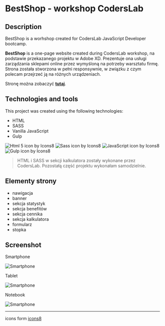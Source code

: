 # BestShop - workshop CodersLab

## Description

BestShop is a worhshop created for CodersLab JavaScript Developer bootcamp.

**BestShop** is a one-page website created during CodersLab workshop, na podstawie przekazanego projektu w Adobe XD. Prezentuje ona usługi zarządzania sklepami online przez wymyśloną na potrzeby warsztatu firmę.
Strona została stworzona w pełni responsywnie, w związku z czym polecam przejrzeć ją na różnych urządzeniach.

Stronę można zobaczyć **[tutaj](https://majka521.github.io/BestShop-workshop-CodersLab/)**.

## Technologies and tools

This project was created using the following technologies:

- HTML
- SASS
- Vanilla JavaScript
- Gulp

![Html 5 icon by Icons8](https://img.icons8.com/color/50/000000/html-5.png)
![Sass icon by Icons8](https://img.icons8.com/color/50/000000/sass.png)
![JavaScript icon by Icons8](https://img.icons8.com/color/50/000000/javascript--v2.png)
![Gulp icon by Icons8](https://img.icons8.com/windows/32/000000/gulp.png)

> HTML i SASS w sekcji kalkulatora zostały wykonane przez CodersLab. Pozostałą część projektu wykonałam samodzielnie.

## Elementy strony

- nawigacja
- banner
- sekcja statystyk
- sekcja benefitów
- sekcja cennika
- sekcja kalkulatora
- formularz
- stopka

## Screenshot

Smartphone

![Smartphone](https://media.giphy.com/media/3dr3Q8qJfF8qdFWi19/giphy.gif)

Tablet

![Smartphone](https://media.giphy.com/media/3dr3Q8qJfF8qdFWi19/giphy.gif)

Notebook

![Smartphone](https://media.giphy.com/media/3dr3Q8qJfF8qdFWi19/giphy.gif)

---

icons form [icons8](https://icons8.com/)
